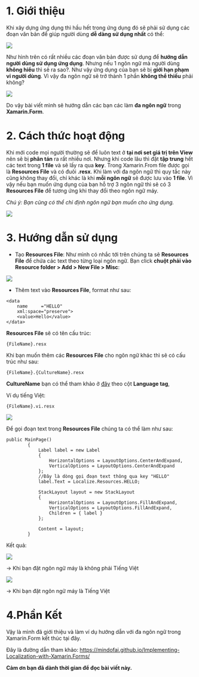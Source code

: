 #  1. Giới thiệu

Khi xây dựng ứng dụng thì hầu hết trong ứng dụng đó sẽ phải sử dụng các đoạn văn bản để giúp người dùng **dễ dàng sử dụng nhất** có thể:

![](https://images.viblo.asia/e664364b-fd74-4c70-b10d-82c6c6e14294.png)

Như hình trên có rất nhiều các đoạn văn bản được sử dụng để **hướng dẫn người dùng sử dụng ứng dụng**. Nhưng nếu 1 ngôn ngữ mà người dùng **không hiểu** thì sẽ ra sao?. Như vậy ứng dụng của bạn sẽ bị **giới hạn phạm vi người dùng**. Vì vậy đa ngôn ngữ sẽ trở thành 1 phần **không thể thiếu** phải không?

![](https://images.viblo.asia/c36e4fc3-fdbb-465f-b364-aa6c78d08382.png)

Do vậy bài viết mình sẽ hướng dẫn các bạn các làm **đa ngôn ngữ** trong **Xamarin.Form**.

# 2. Cách thức hoạt động

Khi mới code mọi người thường sẽ để luôn text ở **tại nơi set giá trị trên View** nên sẽ bị **phân tán** ra rất nhiều nơi. Nhưng khi code lâu thì đặt **tập trung** hết các text trong **1 file** và sẽ lấy ra qua **key**. Trong Xamarin.From file được gọi là **Resources File** và có đuôi **.resx**.
Khi làm với đa ngôn ngữ thì quy tắc này cũng không thay đổi, chỉ khác là khi **mỗi ngôn ngữ** sẽ được lưu vào **1 file**. Vì vậy nếu bạn muốn ứng dụng của bạn hỗ trợ 3 ngôn ngữ thì sẽ có 3 **Resources File** để tương ứng khi thay đổi theo ngôn ngữ máy. 

*Chú ý: Bạn cũng có thể chỉ định ngôn ngữ bạn muốn cho ứng dụng.*

![](https://images.viblo.asia/444d547a-9fad-4a41-98d5-4d49ac53763f.png)

# 3. Hướng dẫn sử dụng

- Tạo  **Resources File**: Như mình có nhắc tới trên chúng ta sẽ **Resources File** để chứa các text theo từng loại ngôn ngữ. Bạn click **chuột phải vào Resource folder > Add > New File > Misc**:

![](https://images.viblo.asia/be2087b0-22eb-4250-a328-5b19cf8b5b93.png)

- Thêm text vào **Resources File**, format như sau:

```
<data
    name     ="HELLO"
    xml:space="preserve">
    <value>Hello</value>
</data>
```

**Resources File** sẽ có tên cấu trúc:
```
{FileName}.resx
```
Khi bạn muốn thêm các **Resources File** cho ngôn ngữ khác thì sẽ có cấu trúc như sau: 
```
{FileName}.{CultureName}.resx
```
**CultureName** bạn có thể tham khảo ở [đây](https://msdn.microsoft.com/en-us/library/cc233982.aspx) theo cột **Language tag**, 

Ví dụ tiếng Việt: 

```
{FileName}.vi.resx
```

![](https://images.viblo.asia/9c4b93bc-ea46-4bd4-8db4-598779027631.png)

Để gọi đoạn text trong **Resources File** chúng ta có thể làm như sau:

```
public MainPage()
        {
            Label label = new Label
            {
                HorizontalOptions = LayoutOptions.CenterAndExpand,
                VerticalOptions = LayoutOptions.CenterAndExpand
            };
            //Đây là dòng gọi đoạn text thông qua key "HELLO"
            label.Text = Localize.Resources.HELLO;

            StackLayout layout = new StackLayout
            {
                HorizontalOptions = LayoutOptions.FillAndExpand,
                VerticalOptions = LayoutOptions.FillAndExpand,
                Children = { label }
            };

            Content = layout;
        }
```

Kết quả: 

![](https://images.viblo.asia/f2d6d334-a21f-4be7-8ee1-a6f4cc7629e8.png)

-> Khi bạn đặt ngôn ngữ máy là không phải Tiếng Việt

![](https://images.viblo.asia/78816082-04ce-4bda-9f11-fa4201663b6f.png)

-> Khi bạn đặt ngôn ngữ máy là Tiếng Việt

# 4.Phần Kết
Vậy là mình đã giới thiệu và làm ví dụ hướng dẫn với đa ngôn ngữ trong Xamarin.Form kết thúc tại đây.

Đây là đường dẫn tham khảo: https://mindofai.github.io/Implementing-Localization-with-Xamarin.Forms/

**Cảm ơn bạn đã dành thời gian để đọc bài viết này.**